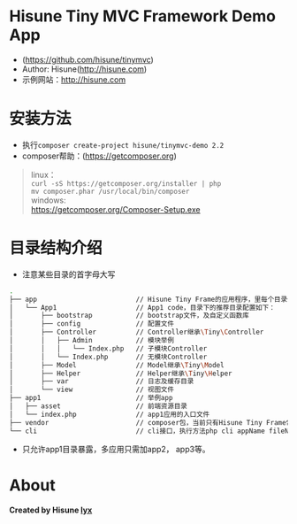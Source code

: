 Hisune Tiny MVC Framework Demo App
=========
* (https://github.com/hisune/tinymvc)
* Author: Hisune(http://hisune.com)
* 示例网站：http://hisune.com

安装方法
=========
* 执行`composer create-project hisune/tinymvc-demo 2.2`
* composer帮助：(https://getcomposer.org)  
> linux：  
> `curl -sS https://getcomposer.org/installer | php`  
> `mv composer.phar /usr/local/bin/composer`  
> windows:  
> https://getcomposer.org/Composer-Setup.exe

目录结构介绍
========
* 注意某些目录的首字母大写
```sh
.
├── app                         // Hisune Tiny Frame的应用程序，里每个目录代表一个应用程序
│   └── App1                    // App1 code，目录下的推荐目录配置如下：
│       ├── bootstrap           // bootstrap文件，及自定义函数库
│       ├── config              // 配置文件
│       ├── Controller          // Controller继承\Tiny\Controller
│       │   ├── Admin           // 模块举例
│       │   │   └── Index.php   // 子模块Controller
│       │   └── Index.php       // 无模块Controller
│       ├── Model               // Model继承\Tiny\Model
│       ├── Helper              // Helper继承\Tiny\Helper
│       ├── var                 // 日志及缓存目录
│       └── view                // 视图文件
├── app1                        // 举例app
│   ├── asset                   // 前端资源目录
│   └── index.php               // app1应用的入口文件
├── vendor                      // composer包，当前只有Hisune Tiny Frame包
└── cli                         // cli接口，执行方法php cli appName fileName
```
* 只允许app1目录暴露，多应用只需加app2， app3等。

About
========
**Created by Hisune [lyx](http://hisune.com)**
